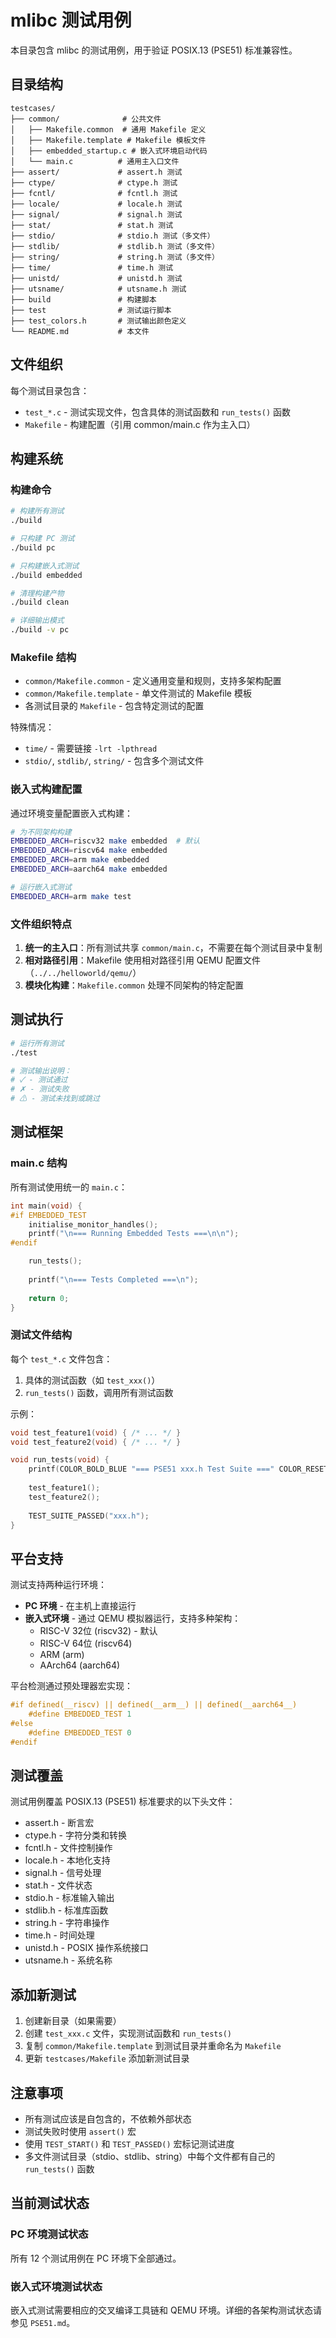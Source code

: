 # mlibc 测试用例

本目录包含 mlibc 的测试用例，用于验证 POSIX.13 (PSE51) 标准兼容性。

## 目录结构

```
testcases/
├── common/              # 公共文件
│   ├── Makefile.common  # 通用 Makefile 定义
│   ├── Makefile.template # Makefile 模板文件
│   ├── embedded_startup.c # 嵌入式环境启动代码
│   └── main.c          # 通用主入口文件
├── assert/             # assert.h 测试
├── ctype/              # ctype.h 测试
├── fcntl/              # fcntl.h 测试
├── locale/             # locale.h 测试
├── signal/             # signal.h 测试
├── stat/               # stat.h 测试
├── stdio/              # stdio.h 测试（多文件）
├── stdlib/             # stdlib.h 测试（多文件）
├── string/             # string.h 测试（多文件）
├── time/               # time.h 测试
├── unistd/             # unistd.h 测试
├── utsname/            # utsname.h 测试
├── build               # 构建脚本
├── test                # 测试运行脚本
├── test_colors.h       # 测试输出颜色定义
└── README.md           # 本文件
```

## 文件组织

每个测试目录包含：
- `test_*.c` - 测试实现文件，包含具体的测试函数和 `run_tests()` 函数
- `Makefile` - 构建配置（引用 common/main.c 作为主入口）

## 构建系统

### 构建命令

```bash
# 构建所有测试
./build

# 只构建 PC 测试
./build pc

# 只构建嵌入式测试
./build embedded

# 清理构建产物
./build clean

# 详细输出模式
./build -v pc
```

### Makefile 结构

- `common/Makefile.common` - 定义通用变量和规则，支持多架构配置
- `common/Makefile.template` - 单文件测试的 Makefile 模板
- 各测试目录的 `Makefile` - 包含特定测试的配置

特殊情况：
- `time/` - 需要链接 `-lrt -lpthread`
- `stdio/`, `stdlib/`, `string/` - 包含多个测试文件

### 嵌入式构建配置

通过环境变量配置嵌入式构建：
```bash
# 为不同架构构建
EMBEDDED_ARCH=riscv32 make embedded  # 默认
EMBEDDED_ARCH=riscv64 make embedded
EMBEDDED_ARCH=arm make embedded
EMBEDDED_ARCH=aarch64 make embedded

# 运行嵌入式测试
EMBEDDED_ARCH=arm make test
```

### 文件组织特点

1. **统一的主入口**：所有测试共享 `common/main.c`，不需要在每个测试目录中复制
2. **相对路径引用**：Makefile 使用相对路径引用 QEMU 配置文件（`../../helloworld/qemu/`）
3. **模块化构建**：`Makefile.common` 处理不同架构的特定配置

## 测试执行

```bash
# 运行所有测试
./test

# 测试输出说明：
# ✓ - 测试通过
# ✗ - 测试失败
# ⚠ - 测试未找到或跳过
```

## 测试框架

### main.c 结构

所有测试使用统一的 `main.c`：

```c
int main(void) {
#if EMBEDDED_TEST
    initialise_monitor_handles();
    printf("\n=== Running Embedded Tests ===\n\n");
#endif

    run_tests();
    
    printf("\n=== Tests Completed ===\n");
    
    return 0;
}
```

### 测试文件结构

每个 `test_*.c` 文件包含：
1. 具体的测试函数（如 `test_xxx()`）
2. `run_tests()` 函数，调用所有测试函数

示例：
```c
void test_feature1(void) { /* ... */ }
void test_feature2(void) { /* ... */ }

void run_tests(void) {
    printf(COLOR_BOLD_BLUE "=== PSE51 xxx.h Test Suite ===" COLOR_RESET "\n\n");
    
    test_feature1();
    test_feature2();
    
    TEST_SUITE_PASSED("xxx.h");
}
```

## 平台支持

测试支持两种运行环境：
- **PC 环境** - 在主机上直接运行
- **嵌入式环境** - 通过 QEMU 模拟器运行，支持多种架构：
  - RISC-V 32位 (riscv32) - 默认
  - RISC-V 64位 (riscv64)
  - ARM (arm)
  - AArch64 (aarch64)

平台检测通过预处理器宏实现：
```c
#if defined(__riscv) || defined(__arm__) || defined(__aarch64__)
    #define EMBEDDED_TEST 1
#else
    #define EMBEDDED_TEST 0
#endif
```

## 测试覆盖

测试用例覆盖 POSIX.13 (PSE51) 标准要求的以下头文件：
- assert.h - 断言宏
- ctype.h - 字符分类和转换
- fcntl.h - 文件控制操作
- locale.h - 本地化支持
- signal.h - 信号处理
- stat.h - 文件状态
- stdio.h - 标准输入输出
- stdlib.h - 标准库函数
- string.h - 字符串操作
- time.h - 时间处理
- unistd.h - POSIX 操作系统接口
- utsname.h - 系统名称

## 添加新测试

1. 创建新目录（如果需要）
2. 创建 `test_xxx.c` 文件，实现测试函数和 `run_tests()`
3. 复制 `common/Makefile.template` 到测试目录并重命名为 `Makefile`
4. 更新 `testcases/Makefile` 添加新测试目录

## 注意事项

- 所有测试应该是自包含的，不依赖外部状态
- 测试失败时使用 `assert()` 宏
- 使用 `TEST_START()` 和 `TEST_PASSED()` 宏标记测试进度
- 多文件测试目录（stdio、stdlib、string）中每个文件都有自己的 `run_tests()` 函数

## 当前测试状态

### PC 环境测试状态
所有 12 个测试用例在 PC 环境下全部通过。

### 嵌入式环境测试状态
嵌入式测试需要相应的交叉编译工具链和 QEMU 环境。详细的各架构测试状态请参见 `PSE51.md`。